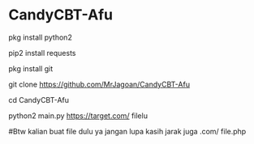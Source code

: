 # CandyCBT-Afu

pkg install python2

pip2 install requests

pkg install git

git clone https://github.com/MrJagoan/CandyCBT-Afu

cd CandyCBT-Afu

python2 main.py https://target.com/ filelu

#Btw kalian buat file dulu ya jangan lupa kasih jarak juga .com/ file.php
